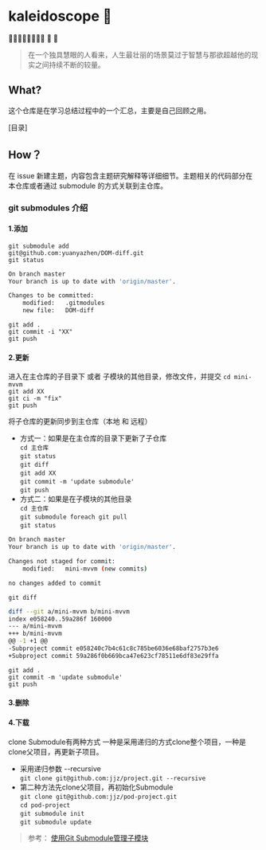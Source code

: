 # kaleidoscope 🙇‍
🤗🦑😋👨‍💻🐞🌸🐍 🦎 🦖

> 在一个独具慧眼的人看来，人生最壮丽的场景莫过于智慧与那欲超越他的现实之间持续不断的较量。

## What?
这个仓库是在学习总结过程中的一个汇总，主要是自己回顾之用。

[目录]

## How？
在 issue 新建主题，内容包含主题研究解释等详细细节。主题相关的代码部分在本仓库或者通过 submodule 的方式关联到主仓库。

### git submodules 介绍

#### 1.添加
`git submodule add`  
`git@github.com:yuanyazhen/DOM-diff.git`  
`git status`  
```bash
On branch master
Your branch is up to date with 'origin/master'.

Changes to be committed:
	modified:   .gitmodules
	new file:   DOM-diff
```
`git add .`  
`git commit -i "XX"`  
`git push`  
#### 2.更新
进入在主仓库的子目录下 或者 子模块的其他目录，修改文件，并提交
`cd mini-mvvm`  
`git add XX`  
`git ci -m "fix"`  
`git push`  

将子仓库的更新同步到主仓库（本地 和 远程）
- 方式一：如果是在主仓库的目录下更新了子仓库  
`cd 主仓库`  
`git status`  
`git diff`  
`git add XX`  
`git commit -m 'update submodule'`  
`git push`  
- 方式二：如果是在子模块的其他目录  
`cd 主仓库`  
`git submodule foreach git pull`  
`git status`  
```bash
On branch master
Your branch is up to date with 'origin/master'.

Changes not staged for commit:
	modified:   mini-mvvm (new commits)

no changes added to commit
```
`git diff`
```bash
diff --git a/mini-mvvm b/mini-mvvm
index e058240..59a286f 160000
--- a/mini-mvvm
+++ b/mini-mvvm
@@ -1 +1 @@
-Subproject commit e058240c7b4c61c8c785be6036e68baf2757b3e6
+Subproject commit 59a286f0b669bca47e623cf78511e6df83e29ffa
```
`git add .`  
`git commit -m 'update submodule'`  
`git push`  

#### 3.删除

#### 4.下载
clone Submodule有两种方式 一种是采用递归的方式clone整个项目，一种是clone父项目，再更新子项目。

- 采用递归参数 --recursive    
`git clone git@github.com:jjz/project.git --recursive`
- 第二种方法先clone父项目，再初始化Submodule  
`git clone git@github.com:jjz/pod-project.git`  
`cd pod-project`  
`git submodule init`  
`git submodule update`  

> 参考：
> [使用Git Submodule管理子模块](https://segmentfault.com/a/1190000003076028)

